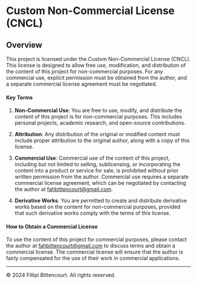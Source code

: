 # Custom Non-Commercial License (CNCL)

## Overview

This project is licensed under the Custom Non-Commercial License (CNCL). This license is designed to allow free use, modification, and distribution of the content of this project for non-commercial purposes. For any commercial use, explicit permission must be obtained from the author, and a separate commercial license agreement must be negotiated.

#### Key Terms

1. **Non-Commercial Use**: You are free to use, modify, and distribute the content of this project is for non-commercial purposes. This includes personal projects, academic research, and open-source contributions.

2. **Attribution**: Any distribution of the original or modified content must include proper attribution to the original author, along with a copy of this license.

3. **Commercial Use**: Commercial use of the content of this project, including but not limited to selling, sublicensing, or incorporating the content into a product or service for sale, is prohibited without prior written permission from the author. Commercial use requires a separate commercial license agreement, which can be negotiated by contacting the author at fahbittencourt@gmail.com.

4. **Derivative Works**: You are permitted to create and distribute derivative works based on the content for non-commercial purposes, provided that such derivative works comply with the terms of this license.

#### How to Obtain a Commercial License


To use the content of this project for commercial purposes, please contact the author at fahbittencourt@gmail.com to discuss terms and obtain a commercial license. The commercial license will ensure that the author is fairly compensated for the use of their work in commercial applications.

---

© 2024 Fillipi Bittencourt. All rights reserved.